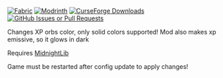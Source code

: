 [![Fabric](https://img.shields.io/badge/mod_loader-fabric-dbd0b4?logo=data%3Aimage%2Fpng%3Bbase64%2CiVBORw0KGgoAAAANSUhEUgAAAMgAAADICAYAAACtWK6eAAAFEElEQVR4nO3dz4uVVRzH8VP48zrkLHS0aTY6ps1UDpYDSlCXKNoFtW%2FXX9CiVaRFqxb9Be3aF7gVJFcJCVGCi7CmqUFrnEAlr9pItmr7oe%2B1e%2Bd25%2FVan8NzYHz7PIvD97YGAAAAAAAAAADAw3pkow%2FAw5mY2PHS5GMT3cqelatrHwzuRONly0YfgIcz%2BdhEd2Z66nRlj0D%2BvUc3%2BgAwygQCgUAgEAgEAoFAIBAIBAKBQCAQCAQCgUAgcFlxxJw4Pv%2Bgsv6N119tb77%2BaukZb739bmn9ytXV05v1%2FpY3CAQCgUAgEAgEAoFAIBAIBAKBQCAQCAQCgUAgEJiL9T%2B3vn6%2F3e7dLe15o3h368LX33Vbu1TaMy53twTyP7e%2Bfr%2F1evdKe6qXG1tr3WvXftuU0xt9YkEgEAgEAoFAIBAIBAKBQCAQCAQCgUAgEAgEAoHBcQM0M73nVPUHNj%2F79OPSMz4%2Fc7Z9ceZsac9H779TWr9790Sb3D1R2jMuw%2Bm8QSAQCAQCgUAgEAgEAoFAIBAIBAKBQCAQCAQCgcBcrIKZ6T2nKuuPLcx1n1uYH9yBWmtzRw62Vpxzde78V6X1Tx052OaOzJb2jMtwOoEUVC8ePrcw31575cXBHai1NndktvyPt3qRsLXWpvfvK60fl%2BF0PrEgEAgEAoFAIBAIBAKBQCAQCAQCgUAgEAgEAoFg0w6OG8ZQt35cX7tZWt%2FpbG%2B7OjsGdp42pOF0585%2FVb5EWdXPcDpvEAgEAoFAIBAIBAKBQCAQCAQCgUAgEAgEAoFAIBibuVjVoW6Lzz%2FbPbF4dHAH6lOns72853bv7kDO8o%2BZ6f3t5ZdOlvZU71XdvPVHOzR7oLTnyg9LpfX9GKNAahcPTywe7We42cBVLx7e7t1tvd69gZ2ntdZmnni87ZvaW9rz3oeflNYfmj3QDs0eLO0ZRiA%2BsSAQCAQCgUAgEAgEAoFAIBAIBAKBQCAQCAQCgWAk72IZ6vbv7ersKD9j%2BedfB3aefl35Yal8t%2BrCxcsDH3zoDQKBQCAQCAQCgUAgEAgEAoFAIBAIBAKBQCAQCARDuYtVHer29NyT3WfmDw%2FuQH0axaFuW7duadu2DvbPuPTTL21peaW0Z%2BXqauku3agaUiC1i4fPzB9uL5xcHNyB%2BjSKQ906nTb4QJZXypMSq78mO6p8YkEgEAgEAoFAIBAIBAKBQCAQCAQCgUAgEAgEAsFIDo7r9W63tbXV0p5Ll2vPmNo72fbtnaxtKhrGULde705bK56r%2BgObK1dXT4%2FL3aoqbxAIBAKBQCAQCAQCgUAgEAgEAoFAIBAIBAKBQCAYyl2s6hCxnTs73dZat7LnhZO7Sme6caP%2Bf8Og7271YxhD3W7c%2BuPL6rnGxZACqV90u3OnVwrk2MJ89RHtz%2FW%2FSutHMpBNPNRtGHxiQSAQCAQCgUAgEAgEAoFAIBAIBAKBQCAQCAQCwSMbfYD%2Fyonj8w8q648tzJfvb%2B3ZM1Vav33blrZ9W%2B26m6Fuo8UbBAKBQCAQCAQCgUAgEAgEAoFAIBAIBAKBQCAQCEbyRzz7MYrD6ZaXf2%2FX134v7WG0jFEgozec7vsrP7Zvvi3%2B%2FC4jxScWBAKBQCAQCAQCgUAgEAgEAoFAIBAIBAKBQCAQjM3guGGoDqfrx4WLl%2F1NRog3CAQCgUAgEAgEAoFAIBAIBAKBQCAQCAQCgUAgEIzNXKxhqA6nAwAAAAAAAAAAAFr7GyBrHuW9cxy%2FAAAAAElFTkSuQmCC)](https://fabricmc.net)
[![Modrinth](https://img.shields.io/modrinth/dt/0?color=green&logo=modrinth&logoColor=green)](https://modrinth.com/mod/betterwalls)
[![CurseForge Downloads](https://img.shields.io/curseforge/dt/0?logo=curseforge&color=e04e14)](https://www.curseforge.com/minecraft/mc-mods/better-walls)
[![GitHub Issues or Pull Requests](https://img.shields.io/github/issues/Lemon4ik6484/ColorfulOrbs?logo=github&color=%23e6edf3)](https://github.com/Lemon4ik6484/ColorfulOrbs)

Changes XP orbs color, only solid colors supported!
Mod also makes xp emissive, so it glows in dark

Requires [MidnightLib](https://modrinth.com/mod/midnightlib)

Game must be restarted after config update to apply changes!
